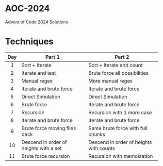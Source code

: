 # AOC-2024
Advent of Code 2024 Solutions

# Techniques
| Day | Part 1 | Part 2 |
| :---: | --- | --- |
| 1 | Sort + Iterate | Sort + Iterate and count |
| 2 | Iterate and test | Brute force all possibilities |
| 3 | Manual regex | More manual regex |
| 4 | Iterate and brute force | Iterate and brute force |
| 5 | Direct Simulation | Direct Simulation |
| 6 | Brute force | Iterate and brute force |
| 7 | Recursion | Recursion with 1 more case |
| 8 | Iterate and brute force | Iterate and brute force |
| 9 | Brute force moving files back | Same brute force with full chunks |
| 10 | Descend in order of heights with a set | Descend in order of heights with counts |
| 11 | Brute force recursion | Recursion with memoization |